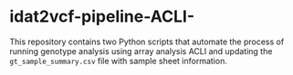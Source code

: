 # idat2vcf-pipeline-ACLI-
This repository contains two Python scripts that automate the process of running genotype analysis using array analysis ACLI and updating the `gt_sample_summary.csv` file with sample sheet information.
